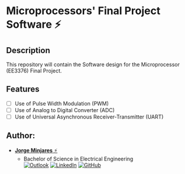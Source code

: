 # Microprocessors' Final Project Software :zap:

## **Description**
This repository will contain the Software design for the Microprocessor (EE3376) Final Project.
## **Features**
- [ ] Use of Pulse Width Modulation (PWM)
- [ ] Use of Analog to Digital Converter (ADC)
- [ ] Use of Universal Asynchronous Receiver-Transmitter (UART)

## **Author:**
* [**Jorge Minjares** :zap:](https://github.com/JorgeMinjares)<br>
  * Bachelor of Science in Electrical Engineering<br>
[![Outlook](https://img.shields.io/badge/Microsoft_Outlook-0078D4?style=for-the-badge&logo=microsoft-outlook&logoColor=white&style=flat)](mailto:jminjares5@miners.utep.edu) 
[![LinkedIn](https://img.shields.io/badge/LinkedIn-0077B5?style=for-the-badge&logo=linkedin&logoColor=white&style=flat)](https://www.linkedin.com/in/jorge-minjares/) [![GitHub](https://img.shields.io/badge/GitHub-100000?style=for-the-badge&logo=github&logoColor=white&style=flat)](https://github.com/JorgeMinjares)